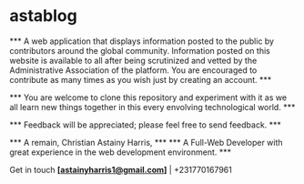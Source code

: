 # astablog

*** A web application that displays information posted to the public by contributors around the global community. Information posted on this website is available to all after being scrutinized and vetted by the Administrative Association of the platform. You are encouraged to contribute as many times as you wish just by creating an account. ***

*** You are welcome to clone this repository and experiment with it as we all learn new things together in this every envolving technological world. ***

*** Feedback will be appreciated; please feel free to  send feedback. ***

*** A remain, Christian Astainy Harris, ***
*** A Full-Web Developer with great experience in the web development environment. ***

Get in touch **[astainyharris1@gmail.com]** | +231770167961
